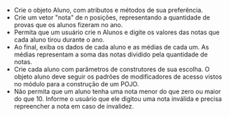 - Crie o objeto Aluno, com atributos e métodos de sua preferência.
- Crie um vetor "nota" de n posições, representando a quantidade de provas que os alunos fizeram no ano.
- Permita que um usuário crie n Alunos e digite os valores das notas que cada aluno tirou durante o ano.
- Ao final, exiba os dados de cada aluno e as médias de cada um. As médias representam a soma das notas dividido pela quantidade de notas.
- Crie cada aluno com parâmetros de construtores de sua escolha. O objeto aluno deve seguir os padrões de modificadores de acesso vistos no módulo para a construção de um POJO.
- Não permita que um aluno tenha uma nota menor do que zero ou maior do que 10. Informe o usuário que ele digitou uma nota inválida e precisa repreencher a nota em caso de invalidez.